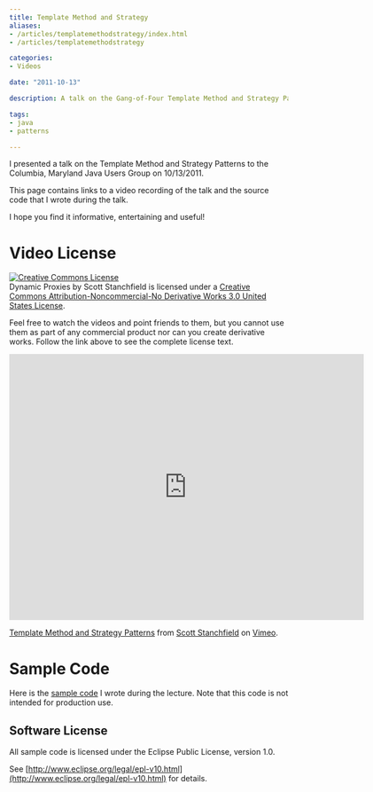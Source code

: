 ```yaml
---
title: Template Method and Strategy
aliases:
- /articles/templatemethodstrategy/index.html
- /articles/templatemethodstrategy

categories:
- Videos

date: "2011-10-13"

description: A talk on the Gang-of-Four Template Method and Strategy Patterns

tags:
- java
- patterns

---
```

I presented a talk on the Template Method and Strategy Patterns to the Columbia, Maryland Java Users Group on 10/13/2011.

<!--more-->

This page contains links to a video recording of the talk and the source code that I wrote during the talk.

I hope you find it informative, entertaining and useful!

# Video License

[![Creative Commons License](http://i.creativecommons.org/l/by-nc-nd/3.0/us/88x31.png)](http://creativecommons.org/licenses/by-nc-nd/3.0/us/)  
Dynamic Proxies by Scott Stanchfield is licensed under a [Creative Commons Attribution-Noncommercial-No Derivative Works 3.0 United States License](http://creativecommons.org/licenses/by-nc-nd/3.0/us/).  
  
Feel free to watch the videos and point friends to them, but you cannot use them as part of any commercial product nor can you create derivative works. Follow the link above to see the complete license text.

<iframe src="https://player.vimeo.com/video/30524425" width="640" height="480" frameborder="0" webkitallowfullscreen mozallowfullscreen allowfullscreen></iframe>
<p><a href="https://vimeo.com/30524425">Template Method and Strategy Patterns</a> from <a href="https://vimeo.com/user566590">Scott Stanchfield</a> on <a href="https://vimeo.com">Vimeo</a>.</p>

# Sample Code

Here is the [sample code](20111013-cmjug-template-method-strategy-code.zip) I wrote during the lecture. Note that this code is not intended for production use.

## Software License

All sample code is licensed under the Eclipse Public License, version 1.0.

See [http://www.eclipse.org/legal/epl-v10.html](http://www.eclipse.org/legal/epl-v10.html) for details.

